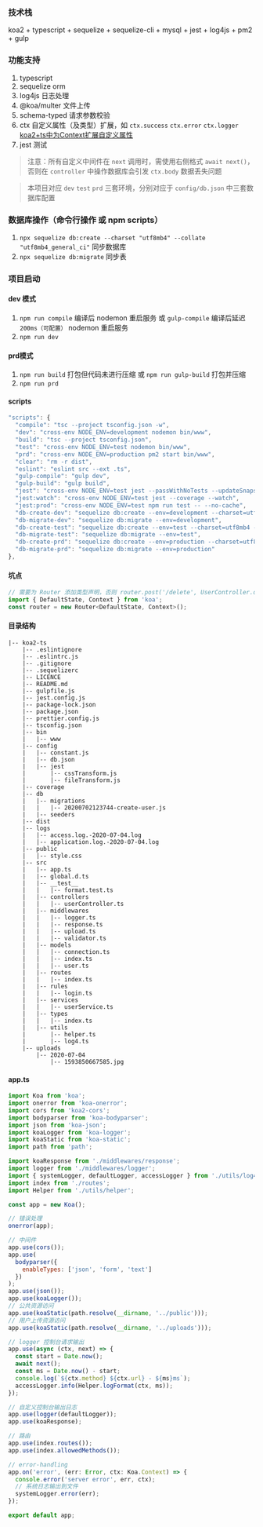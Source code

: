 ### 技术栈
koa2 + typescript + sequelize + sequelize-cli + mysql + jest + log4js + pm2 + gulp

### 功能支持
1. typescript
2. sequelize orm
3. log4js 日志处理
4. @koa/multer 文件上传
5. schema-typed 请求参数校验
6. ctx 自定义属性（及类型）扩展，如 `ctx.success` `ctx.error` `ctx.logger` [koa2+ts中为Context扩展自定义属性](https://blog.csdn.net/roamingcode/article/details/107084933)
7. jest 测试

> 注意：所有自定义中间件在 `next` 调用时，需使用右侧格式 `await next()`，否则在 `controller` 中操作数据库会引发 `ctx.body` 数据丢失问题

> 本项目对应 `dev` `test` `prd` 三套环境，分别对应于 `config/db.json` 中三套数据库配置

### 数据库操作（命令行操作 或 npm scripts）
1. `npx sequelize db:create --charset "utf8mb4" --collate "utf8mb4_general_ci"` 同步数据库
2. `npx sequelize db:migrate` 同步表

### 项目启动
#### dev 模式
1. `npm run compile` 编译后 nodemon 重启服务 或 `gulp-compile` 编译后延迟 `200ms（可配置）` nodemon 重启服务
2. `npm run dev`

#### prd模式
1. `npm run build` 打包但代码未进行压缩 或 `npm run gulp-build`  打包并压缩
2. `npm run prd`

#### scripts
```javascript
"scripts": {
  "compile": "tsc --project tsconfig.json -w",
  "dev": "cross-env NODE_ENV=development nodemon bin/www",
  "build": "tsc --project tsconfig.json",
  "test": "cross-env NODE_ENV=test nodemon bin/www",
  "prd": "cross-env NODE_ENV=production pm2 start bin/www",
  "clear": "rm -r dist",
  "eslint": "eslint src --ext .ts",
  "gulp-compile": "gulp dev",
  "gulp-build": "gulp build",
  "jest": "cross-env NODE_ENV=test jest --passWithNoTests --updateSnapshot",
  "jest:watch": "cross-env NODE_ENV=test jest --coverage --watch",
  "jest:prod": "cross-env NODE_ENV=test npm run test -- --no-cache",
  "db-create-dev": "sequelize db:create --env=development --charset=utf8mb4 --collate=utf8mb4_general_ci",
  "db-migrate-dev": "sequelize db:migrate --env=development",
  "db-create-test": "sequelize db:create --env=test --charset=utf8mb4 --collate=utf8mb4_general_ci",
  "db-migrate-test": "sequelize db:migrate --env=test",
  "db-create-prd": "sequelize db:create --env=production --charset=utf8mb4 --collate=utf8mb4_general_ci",
  "db-migrate-prd": "sequelize db:migrate --env=production"
},
```

#### 坑点
```javascript
// 需要为 Router 添加类型声明，否则 router.post('/delete', UserController.delete); 该接口会报出 ctx 类型不匹配问题
import { DefaultState, Context } from 'koa';
const router = new Router<DefaultState, Context>();
```

#### 目录结构
```
|-- koa2-ts
    |-- .eslintignore
    |-- .eslintrc.js
    |-- .gitignore
    |-- .sequelizerc
    |-- LICENCE
    |-- README.md
    |-- gulpfile.js
    |-- jest.config.js
    |-- package-lock.json
    |-- package.json
    |-- prettier.config.js
    |-- tsconfig.json
    |-- bin
    |   |-- www
    |-- config
    |   |-- constant.js
    |   |-- db.json
    |   |-- jest
    |       |-- cssTransform.js
    |       |-- fileTransform.js
    |-- coverage
    |-- db
    |   |-- migrations
    |   |   |-- 20200702123744-create-user.js
    |   |-- seeders
    |-- dist
    |-- logs
    |   |-- access.log.-2020-07-04.log
    |   |-- application.log.-2020-07-04.log
    |-- public
    |   |-- style.css
    |-- src
    |   |-- app.ts
    |   |-- global.d.ts
    |   |-- __test__
    |   |   |-- format.test.ts
    |   |-- controllers
    |   |   |-- userController.ts
    |   |-- middlewares
    |   |   |-- logger.ts
    |   |   |-- response.ts
    |   |   |-- upload.ts
    |   |   |-- validator.ts
    |   |-- models
    |   |   |-- connection.ts
    |   |   |-- index.ts
    |   |   |-- user.ts
    |   |-- routes
    |   |   |-- index.ts
    |   |-- rules
    |   |   |-- login.ts
    |   |-- services
    |   |   |-- userService.ts
    |   |-- types
    |   |   |-- index.ts
    |   |-- utils
    |       |-- helper.ts
    |       |-- log4.ts
    |-- uploads
        |-- 2020-07-04
            |-- 1593850667585.jpg
```

#### app.ts

```javascript
import Koa from 'koa';
import onerror from 'koa-onerror';
import cors from 'koa2-cors';
import bodyparser from 'koa-bodyparser';
import json from 'koa-json';
import koaLogger from 'koa-logger';
import koaStatic from 'koa-static';
import path from 'path';

import koaResponse from './middlewares/response';
import logger from './middlewares/logger';
import { systemLogger, defaultLogger, accessLogger } from './utils/log4';
import index from './routes';
import Helper from './utils/helper';

const app = new Koa();

// 错误处理
onerror(app);

// 中间件
app.use(cors());
app.use(
  bodyparser({
    enableTypes: ['json', 'form', 'text']
  })
);
app.use(json());
app.use(koaLogger());
// 公共资源访问
app.use(koaStatic(path.resolve(__dirname, '../public')));
// 用户上传资源访问
app.use(koaStatic(path.resolve(__dirname, '../uploads')));

// logger 控制台请求输出
app.use(async (ctx, next) => {
  const start = Date.now();
  await next();
  const ms = Date.now() - start;
  console.log(`${ctx.method} ${ctx.url} - ${ms}ms`);
  accessLogger.info(Helper.logFormat(ctx, ms));
});

// 自定义控制台输出日志
app.use(logger(defaultLogger));
app.use(koaResponse);

// 路由
app.use(index.routes());
app.use(index.allowedMethods());

// error-handling
app.on('error', (err: Error, ctx: Koa.Context) => {
  console.error('server error', err, ctx);
  // 系统日志输出到文件
  systemLogger.error(err);
});

export default app;

```